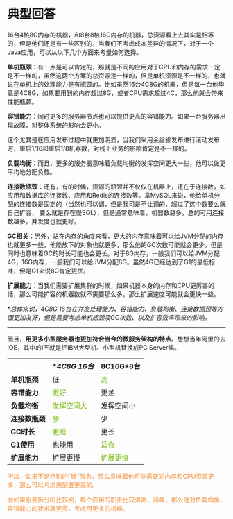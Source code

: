 # 典型回答


16台4核8G内存的机器，和8台8核16G内存的机器，总资源看上去其实是相等的，但是他们还是有一些区别的，当我们不考虑成本差异的情况下，对于一个Java应用，可以从以下几个方面来考量如何选择。



**单机瓶颈**：有一点是可以肯定的，那就是不同的应用对于CPU和内存的需求一定是不一样的，虽然这两个方案的总资源是一样的，但是单机资源是不一样的，也就说在单机上的处理能力是有瓶颈的。比如虽然16台4C8G的机器，但是每一台他毕竟是4C8G，如果要用到的内存超过8G，或者CPU需求超过4C，那么他就会带来性能瓶颈。



**容错能力**：同时更多的服务器节点也可以提供更高的容错能力。如果一台服务器出现故障，对整体系统的影响会更小。



这个尤其是在应用发布过程中就更加明显，当我们采用金丝雀发布进行滚动发布时，重启1/16和重启1/8机器数，对线上业务的影响肯定是不一样的。



**负载均衡**：而且，更多的服务器意味着负载均衡的发挥空间更大一些，他可以做更平均地分配负载。



**连接数瓶颈**：还有，有的时候，资源的瓶颈并不仅仅在机器上，还在于连接数，如应用和数据库的连接数、应用和Redis的连接数等。拿MySQL来说，他给单机分配的连接数是固定的（当然也可以调，但是我司是不让调的，超过了这个数要么就自己扩容， 要么就是存在慢SQL），但是通常意味着，机器数越多，总的可用连接数越多，并发度也就更好。



**GC相关**：另外，站在内存的角度来看，更大的内存意味着可以给JVM分配的内存也就更多一些，他能放下的对象也就更多，那么他的GC次数可能就会更少。但是同时也意味着GC的时长可能也会更长。对于8G内存，一般我们可以给JVM分配4G，16G内存，一般我们可以给JVM分配8G。虽然4G已经达到了G1的最低标准，但是G1来说8G肯定更优。



**扩展能力**：当我们需要扩展集群的时候，如果机器本身的内存和CPU更厉害的话，那么可能扩容的机器数就不需要那么多，那么扩展速度可能就会更快一些。



**总体来说，4C8G *16台在并发处理能力、容错能力、负载均衡、连接数瓶颈等方面更加友好，但是需要考虑单机瓶颈及GC次数、以及扩容效率带来的影响。**

****

而且，**用更多小型服务器也更加符合当今的微服务架构的特点**。想想当年阿里的去IOE，其中的I不就是把IBM大型机、小型机替换成PC Server嘛。



|           | **4C8G *16台**                             | **8C16G*8台**                             |
| --------- | ----------------------------------------- | ---------------------------------------- |
| **单机瓶颈**  | 低                                         | <font style="color:#74B602;">高</font>    |
| **容错能力**  | <font style="color:#74B602;">更好</font>    | 更差                                       |
| **负载均衡**  | <font style="color:#74B602;">发挥空间大</font> | 发挥空间小                                    |
| **连接数瓶颈** | <font style="color:#74B602;">多</font>     | 少                                        |
| **GC时长**  | <font style="color:#74B602;">更短</font>    | 更长                                       |
| **G1使用**  | 也能用                                       | <font style="color:#74B602;">适合</font>   |
| **扩展能力**  | 扩展更慢                                      | <font style="color:#74B602;">扩展更快</font> |




<font style="color:#F38F39;">所以，如果不是特别的"微"服务，那么意味着他可能需要的内存和CPU资源更多，那么可以考虑用配置更高的。</font>

<font style="color:#F38F39;"></font>

<font style="color:#F38F39;">而如果服务拆分的比较细，每个应用的职责比较清晰，简单，那么他对负载均衡，容错能力的要求就更高，考虑用更多的机器。</font>

